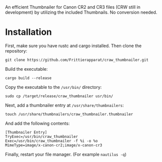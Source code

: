 An efficient Thumbnailer for Canon CR2 and CR3 files (CRW still in development) by utilizing the included Thumbnails. No conversion needed.

# Installation
First, make sure you have rustc and cargo installed.
Then clone the repository:
```Shell
git clone https://github.com/Frittierapparat/craw_thumbnailer.git
```
Build the executable:
```Shell
cargo build --release
```
Copy the executable to the `/usr/bin/` directory:
```Shell
sudo cp /target/release/craw_thumbnailer usr/bin/
```
Next, add a thumbnailer entry at `/usr/share/thumbnailers`:
```Shell
touch /usr/share/thumbnailers/craw_thumbnailer.thumbnailer
```
And add the following contents:
```desktop
[Thumbnailer Entry]
TryExec=/usr/bin/craw_thumbnailer
Exec=/usr/bin/craw_thumbnailer -f %i -o %o
MimeType=image/x-canon-cr2;image/x-canon-cr3
```
Finally, restart your file manager. (For example `nautilus -q`)